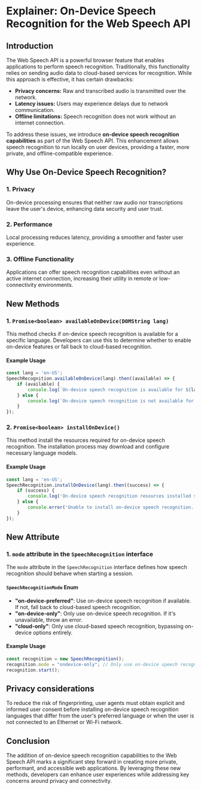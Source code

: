 # Explainer: On-Device Speech Recognition for the Web Speech API

## Introduction

The Web Speech API is a powerful browser feature that enables applications to perform speech recognition. Traditionally, this functionality relies on sending audio data to cloud-based services for recognition. While this approach is effective, it has certain drawbacks:

- **Privacy concerns:** Raw and transcribed audio is transmitted over the network.
- **Latency issues:** Users may experience delays due to network communication.
- **Offline limitations:** Speech recognition does not work without an internet connection.

To address these issues, we introduce **on-device speech recognition capabilities** as part of the Web Speech API. This enhancement allows speech recognition to run locally on user devices, providing a faster, more private, and offline-compatible experience.

## Why Use On-Device Speech Recognition?

### 1. **Privacy**
On-device processing ensures that neither raw audio nor transcriptions leave the user's device, enhancing data security and user trust.

### 2. **Performance**
Local processing reduces latency, providing a smoother and faster user experience.

### 3. **Offline Functionality**
Applications can offer speech recognition capabilities even without an active internet connection, increasing their utility in remote or low-connectivity environments.

## New Methods

### 1. `Promise<boolean> availableOnDevice(DOMString lang)`
This method checks if on-device speech recognition is available for a specific language. Developers can use this to determine whether to enable on-device features or fall back to cloud-based recognition.

#### Example Usage
```javascript
const lang = 'en-US';
SpeechRecognition.availableOnDevice(lang).then((available) => {
    if (available) {
        console.log(`On-device speech recognition is available for ${lang}.`);
    } else {
        console.log(`On-device speech recognition is not available for ${lang}.`);
    }
});
```

### 2. `Promise<boolean> installOnDevice()`
This method install the resources required for on-device speech recognition. The installation process may download and configure necessary language models.

#### Example Usage
```javascript
const lang = 'en-US';
SpeechRecognition.installOnDevice(lang).then((success) => {
    if (success) {
        console.log('On-device speech recognition resources installed successfully.');
    } else {
        console.error('Unable to install on-device speech recognition.');
    }
});
```

## New Attribute

### 1. `mode` attribute in the `SpeechRecognition` interface
The `mode` attribute in the `SpeechRecognition` interface defines how speech recognition should behave when starting a session.

#### `SpeechRecognitionMode` Enum

- **"on-device-preferred"**: Use on-device speech recognition if available. If not, fall back to cloud-based speech recognition.
- **"on-device-only"**: Only use on-device speech recognition. If it's unavailable, throw an error.
- **"cloud-only"**: Only use cloud-based speech recognition, bypassing on-device options entirely.

#### Example Usage
```javascript
const recognition = new SpeechRecognition();
recognition.mode = "ondevice-only"; // Only use on-device speech recognition.
recognition.start();
```

## Privacy considerations
To reduce the risk of fingerprinting, user agents must obtain explicit and informed user consent before installing on-device speech recognition languages that differ from the user's preferred language or when the user is not connected to an Ethernet or Wi-Fi network.

## Conclusion

The addition of on-device speech recognition capabilities to the Web Speech API marks a significant step forward in creating more private, performant, and accessible web applications. By leveraging these new methods, developers can enhance user experiences while addressing key concerns around privacy and connectivity.
